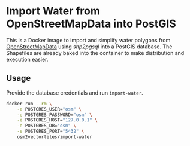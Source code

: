 # Import Water from OpenStreetMapData into PostGIS

This is a Docker image to import and simplify water polygons from [OpenStreetMapData](http://openstreetmapdata.com/) using *shp2pgsql* into a PostGIS database.
The Shapefiles are already baked into the container to make distribution and execution easier.

## Usage

Provide the database credentials and run `import-water`.

```bash
docker run --rm \
    -e POSTGRES_USER="osm" \
    -e POSTGRES_PASSWORD="osm" \
    -e POSTGRES_HOST="127.0.0.1" \
    -e POSTGRES_DB="osm" \
    -e POSTGRES_PORT="5432" \
    osm2vectortiles/import-water
```
